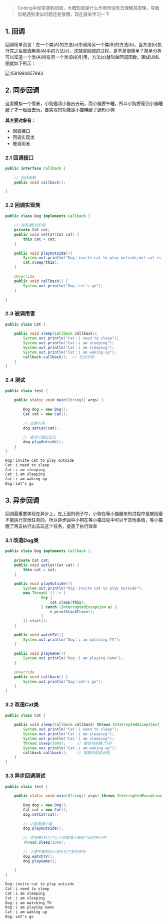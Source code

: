 > Coding中经常遇到回调，大概知道是什么作用但没有去理解其原理，导致后期遇到类似问题还是很懵，现在就来学习一下





## 1. 回调

回调简单而言：在一个类(A)的方法(a)中调用另一个类(B)的方法(b)，当方法(b)执行完之后就调用类(A)中的方法(c)，这就是回调的过程，是不是很简单？简单分析可以知道一个类(A)持有另一个类(B)的引用，方法(c)就叫做回调函数，画成UML图就如下所示：

![1581993857883](C:\Users\Howl\AppData\Roaming\Typora\typora-user-images\1581993857883.png)









## 2. 同步回调

这里模拟一个情景，小狗邀请小猫出去玩，而小猫要午睡，所以小狗要等到小猫睡醒了才一起出去玩，要实现的功能是小猫睡醒了通知小狗



**其主要对象有：**

* 回调接口
* 回调实现类
* 被调用者





### 2.1 回调接口

```java
public interface Callback {
	
    // 回调函数
	public void callback();

}
```







### 2.2 回调实现类

```java
public class Dog implements Callback {
	
    // 持有类B的引用
	private Cat cat;
	public void setCat(Cat cat) {
		this.cat = cat;
	}
	
	public void playOutside(){
		System.out.println("Dog：invite cat to play outside,but cat is sleep");
		cat.sleep(this);
	}
	
	@Override
	public void callback() {
		System.out.println("Dog：Let's go");
	}
	
}
```







### 2.3 被调用者

```java
public class Cat {
	
	public void sleep(Callback callback){
        System.out.println("Cat：i need to sleep");
		System.out.println("Cat：i am sleeping");
		System.out.println("Cat：i am sleeping");
		System.out.println("Cat：i am waking up");
		callback.callback();  // 在此回调
	}
}
```







### 2.4 测试

```java
public class test {
	
	public static void main(String[] args) {
		
		Dog dog = new Dog();
		Cat cat = new Cat();
		
        // 设置引用
		dog.setCat(cat);
		
        // 邀请小猫出去玩
		dog.playOutside();
	}
}
```

```java
Dog：invite cat to play outside
Cat：i need to sleep
Cat：i am sleeping
Cat：i am sleeping
Cat：i am waking up
Dog：Let's go
```











## 3. 异步回调

回调最重要体现在异步上，在上面的例子中，小狗在等小猫醒来的过程中是被阻塞不能执行其他任务的，所以异步回中小狗在等小猫过程中可以干其他事情，等小猫醒了再去执行出去玩这个任务，提高了执行效率





### 3.1 改造Dog类

```java
public class Dog implements Callback {
	
	private Cat cat;
	public void setCat(Cat cat) {
		this.cat = cat;
	}
	
	public void playOutside(){
		System.out.println("Dog：invite cat to play outside");
		new Thread( () -> {
				try {
					cat.sleep(this);
				} catch (InterruptedException e) {
					e.printStackTrace();
				}
		}).start();
	}
	
	public void watchTV(){
		System.out.println("Dog：i am watching TV");
	}
	
	public void playGame(){
		System.out.println("Dog：i am playing Game");
	}
	
	@Override
	public void callback() {
		System.out.println("Dog：Let's go");
	}
}
```





### 3.2 改造Cat类

```java
public class Cat {
	
	public void sleep(Callback callback) throws InterruptedException{
		System.out.println("Cat：i need to sleep");
		System.out.println("Cat：i am sleeping");
		System.out.println("Cat：i am sleeping");
		Thread.sleep(5000);		// 猫说完就睡了5秒
		System.out.println("Cat：i am waking up");
		callback.callback();	// 猫醒来就告诉狗
	}
}
```





### 3.3 异步回调测试

```java
public class test {
	
	public static void main(String[] args) throws InterruptedException {
		
		Dog dog = new Dog();
		Cat cat = new Cat();
		dog.setCat(cat);
		
        // 小狗邀请小猫
		dog.playOutside();
		
		// 这里睡1秒为了让小狗邀请小猫这个动作执行完
		Thread.sleep(1000);
		
        // 小猫午睡期间小狗执行了其他任务
		dog.watchTV();
		dog.playGame();
		
	}
}
```

```java
Dog：invite cat to play outside
Cat：i need to sleep
Cat：i am sleeping
Cat：i am sleeping
Dog：i am watching TV
Dog：i am playing Game
Cat：i am waking up
Dog：Let's go
```

